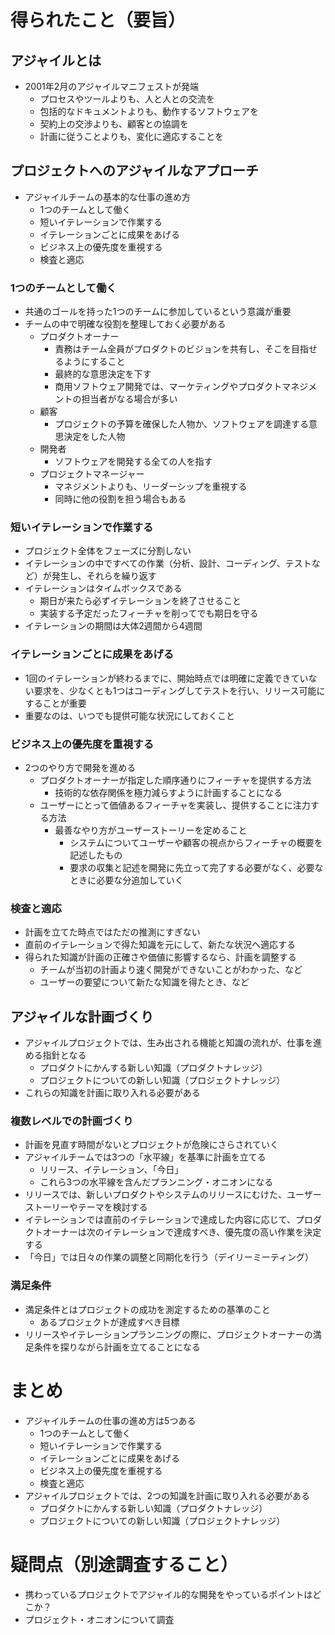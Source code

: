 # 得られたこと（要旨）

## アジャイルとは
- 2001年2月のアジャイルマニフェストが発端
  - プロセスやツールよりも、人と人との交流を
  - 包括的なドキュメントよりも、動作するソフトウェアを
  - 契約上の交渉よりも、顧客との協調を
  - 計画に従うことよりも、変化に適応することを

## プロジェクトへのアジャイルなアプローチ
- アジャイルチームの基本的な仕事の進め方
  - 1つのチームとして働く
  - 短いイテレーションで作業する
  - イテレーションごとに成果をあげる
  - ビジネス上の優先度を重視する
  - 検査と適応

### 1つのチームとして働く
- 共通のゴールを持った1つのチームに参加しているという意識が重要
- チームの中で明確な役割を整理しておく必要がある
  - プロダクトオーナー
    - 責務はチーム全員がプロダクトのビジョンを共有し、そこを目指せるようにすること
    - 最終的な意思決定を下す
    - 商用ソフトウェア開発では、マーケティングやプロダクトマネジメントの担当者がなる場合が多い
  - 顧客
    - プロジェクトの予算を確保した人物か、ソフトウェアを調達する意思決定をした人物
  - 開発者
    - ソフトウェアを開発する全ての人を指す
  - プロジェクトマネージャー
    - マネジメントよりも、リーダーシップを重視する
    - 同時に他の役割を担う場合もある

### 短いイテレーションで作業する
- プロジェクト全体をフェーズに分割しない
- イテレーションの中ですべての作業（分析、設計、コーディング、テストなど）が発生し、それらを繰り返す
- イテレーションはタイムボックスである
  - 期日が来たら必ずイテレーションを終了させること
  - 実装する予定だったフィーチャを削ってでも期日を守る
- イテレーションの期間は大体2週間から4週間

### イテレーションごとに成果をあげる
- 1回のイテレーションが終わるまでに、開始時点では明確に定義できていない要求を、少なくとも1つはコーディングしてテストを行い、リリース可能にすることが重要
- 重要なのは、いつでも提供可能な状況にしておくこと

### ビジネス上の優先度を重視する
- 2つのやり方で開発を進める
  - プロダクトオーナーが指定した順序通りにフィーチャを提供する方法
    - 技術的な依存関係を極力減らすように計画することになる
  - ユーザーにとって価値あるフィーチャを実装し、提供することに注力する方法
    - 最善なやり方がユーザーストーリーを定めること
      - システムについてユーザーや顧客の視点からフィーチャの概要を記述したもの
      - 要求の収集と記述を開発に先立って完了する必要がなく、必要なときに必要な分追加していく

### 検査と適応
- 計画を立てた時点ではただの推測にすぎない
- 直前のイテレーションで得た知識を元にして、新たな状況へ適応する
- 得られた知識が計画の正確さや価値に影響するなら、計画を調整する
  - チームが当初の計画より速く開発ができないことがわかった、など
  - ユーザーの要望について新たな知識を得たとき、など

## アジャイルな計画づくり
- アジャイルプロジェクトでは、生み出される機能と知識の流れが、仕事を進める指針となる
  - プロダクトにかんする新しい知識（プロダクトナレッジ）
  - プロジェクトについての新しい知識（プロジェクトナレッジ）
- これらの知識を計画に取り入れる必要がある

### 複数レベルでの計画づくり
- 計画を見直す時間がないとプロジェクトが危険にさらされていく
- アジャイルチームでは3つの「水平線」を基準に計画を立てる
  - リリース、イテレーション、「今日」
  - これら3つの水平線を含んだプランニング・オニオンになる
- リリースでは、新しいプロダクトやシステムのリリースにむけた、ユーザーストーリーやテーマを検討する
- イテレーションでは直前のイテレーションで達成した内容に応じて、プロダクトオーナーは次のイテレーションで達成すべき、優先度の高い作業を決定する
- 「今日」では日々の作業の調整と同期化を行う（デイリーミーティング）

### 満足条件
- 満足条件とはプロジェクトの成功を測定するための基準のこと
  - あるプロジェクトが達成すべき目標
- リリースやイテレーションプランニングの際に、プロジェクトオーナーの満足条件を探りながら計画を立てることになる

# まとめ
- アジャイルチームの仕事の進め方は5つある
  - 1つのチームとして働く
  - 短いイテレーションで作業する
  - イテレーションごとに成果をあげる
  - ビジネス上の優先度を重視する
  - 検査と適応
- アジャイルプロジェクトでは、2つの知識を計画に取り入れる必要がある
  - プロダクトにかんする新しい知識（プロダクトナレッジ）
  - プロジェクトについての新しい知識（プロジェクトナレッジ）

# 疑問点（別途調査すること）
- 携わっているプロジェクトでアジャイル的な開発をやっているポイントはどこか？
- プロジェクト・オニオンについて調査